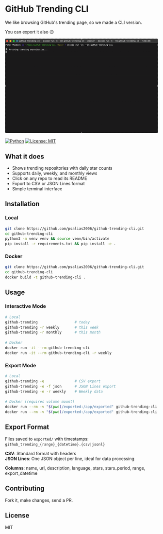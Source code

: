 # GitHub Trending CLI

We like browsing GitHub's trending page, so we made a CLI version.

You can export it also 😉

![GitHub Trending CLI](github-trending-cli.gif)

[![Python](https://img.shields.io/badge/python-3.7+-blue.svg)](https://www.python.org/downloads/)
[![License: MIT](https://img.shields.io/badge/License-MIT-yellow.svg)](https://opensource.org/licenses/MIT)

## What it does

- Shows trending repositories with daily star counts
- Supports daily, weekly, and monthly views
- Click on any repo to read its README
- Export to CSV or JSON Lines format
- Simple terminal interface

## Installation

### Local
```bash
git clone https://github.com/psalias2006/github-trending-cli.git
cd github-trending-cli
python3 -m venv venv && source venv/bin/activate
pip install -r requirements.txt && pip install -e .
```

### Docker
```bash
git clone https://github.com/psalias2006/github-trending-cli.git
cd github-trending-cli
docker build -t github-trending-cli .
```

## Usage

### Interactive Mode
```bash
# Local
github-trending                 # today
github-trending -r weekly       # this week
github-trending -r monthly      # this month

# Docker
docker run -it --rm github-trending-cli
docker run -it --rm github-trending-cli -r weekly
```

### Export Mode
```bash
# Local
github-trending -e              # CSV export
github-trending -e -f json      # JSON Lines export
github-trending -e -r weekly    # Weekly data

# Docker (requires volume mount)
docker run --rm -v "$(pwd)/exported:/app/exported" github-trending-cli -e
docker run --rm -v "$(pwd)/exported:/app/exported" github-trending-cli -e -f json
```

## Export Format

Files saved to `exported/` with timestamps: `github_trending_{range}_{datetime}.{csv|jsonl}`

**CSV**: Standard format with headers  
**JSON Lines**: One JSON object per line, ideal for data processing

**Columns**: name, url, description, language, stars, stars_period, range, export_datetime

## Contributing

Fork it, make changes, send a PR.

## License

MIT